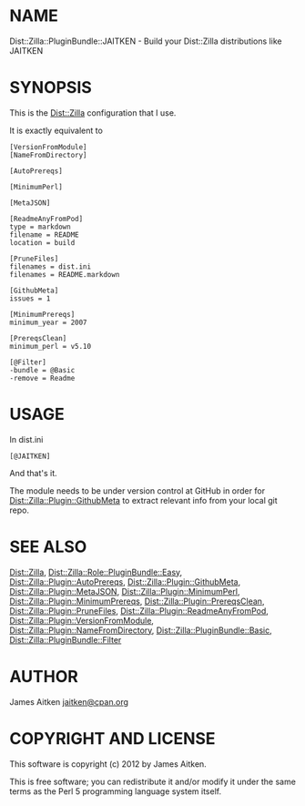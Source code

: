 # NAME

Dist::Zilla::PluginBundle::JAITKEN - Build your Dist::Zilla distributions like JAITKEN

# SYNOPSIS

This is the [Dist::Zilla](https://metacpan.org/pod/Dist::Zilla) configuration that I use.

It is exactly equivalent to

    [VersionFromModule]
    [NameFromDirectory]

    [AutoPrereqs]

    [MinimumPerl]

    [MetaJSON]

    [ReadmeAnyFromPod]
    type = markdown
    filename = README
    location = build

    [PruneFiles]
    filenames = dist.ini
    filenames = README.markdown

    [GithubMeta]
    issues = 1

    [MinimumPrereqs]
    minimum_year = 2007

    [PrereqsClean]
    minimum_perl = v5.10

    [@Filter]
    -bundle = @Basic
    -remove = Readme

# USAGE

In dist.ini

    [@JAITKEN]

And that's it.

The module needs to be under version control at GitHub
in order for [Dist::Zilla::Plugin::GithubMeta](https://metacpan.org/pod/Dist::Zilla::Plugin::GithubMeta) to extract relevant
info from your local git repo.

# SEE ALSO

[Dist::Zilla](https://metacpan.org/pod/Dist::Zilla), [Dist::Zilla::Role::PluginBundle::Easy](https://metacpan.org/pod/Dist::Zilla::Role::PluginBundle::Easy),
[Dist::Zilla::Plugin::AutoPrereqs](https://metacpan.org/pod/Dist::Zilla::Plugin::AutoPrereqs), [Dist::Zilla::Plugin::GithubMeta](https://metacpan.org/pod/Dist::Zilla::Plugin::GithubMeta),
[Dist::Zilla::Plugin::MetaJSON](https://metacpan.org/pod/Dist::Zilla::Plugin::MetaJSON), [Dist::Zilla::Plugin::MinimumPerl](https://metacpan.org/pod/Dist::Zilla::Plugin::MinimumPerl),
[Dist::Zilla::Plugin::MinimumPrereqs](https://metacpan.org/pod/Dist::Zilla::Plugin::MinimumPrereqs), [Dist::Zilla::Plugin::PrereqsClean](https://metacpan.org/pod/Dist::Zilla::Plugin::PrereqsClean),
[Dist::Zilla::Plugin::PruneFiles](https://metacpan.org/pod/Dist::Zilla::Plugin::PruneFiles), [Dist::Zilla::Plugin::ReadmeAnyFromPod](https://metacpan.org/pod/Dist::Zilla::Plugin::ReadmeAnyFromPod),
[Dist::Zilla::Plugin::VersionFromModule](https://metacpan.org/pod/Dist::Zilla::Plugin::VersionFromModule), [Dist::Zilla::Plugin::NameFromDirectory](https://metacpan.org/pod/Dist::Zilla::Plugin::NameFromDirectory),
[Dist::Zilla::PluginBundle::Basic](https://metacpan.org/pod/Dist::Zilla::PluginBundle::Basic), [Dist::Zilla::PluginBundle::Filter](https://metacpan.org/pod/Dist::Zilla::PluginBundle::Filter)

# AUTHOR

James Aitken <jaitken@cpan.org>

# COPYRIGHT AND LICENSE

This software is copyright (c) 2012 by James Aitken.

This is free software; you can redistribute it and/or modify it under
the same terms as the Perl 5 programming language system itself.
